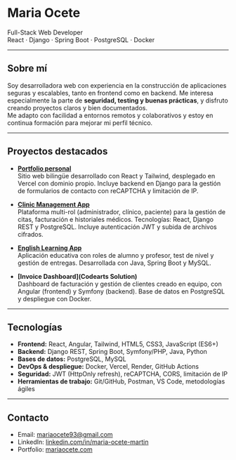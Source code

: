 
# Maria Ocete

Full-Stack Web Developer  
React · Django · Spring Boot · PostgreSQL · Docker

---

## Sobre mí
Soy desarrolladora web con experiencia en la construcción de aplicaciones seguras y escalables, tanto en frontend como en backend. Me interesa especialmente la parte de **seguridad, testing y buenas prácticas**, y disfruto creando proyectos claros y bien documentados.  
Me adapto con facilidad a entornos remotos y colaborativos y estoy en continua formación para mejorar mi perfil técnico.

---

## Proyectos destacados

- **[Portfolio personal](https://github.com/MariaOcete/portfolio)**  
  Sitio web bilingüe desarrollado con React y Tailwind, desplegado en Vercel con dominio propio. Incluye backend en Django para la gestión de formularios de contacto con reCAPTCHA y limitación de IP.

- **[Clinic Management App](https://github.com/MariaOcete/clinics-app)**  
  Plataforma multi-rol (administrador, clínico, paciente) para la gestión de citas, facturación e historiales médicos. Tecnologías: React, Django REST y PostgreSQL. Incluye autenticación JWT y subida de archivos cifrados.

- **[English Learning App](https://github.com/MariaOcete/english_web)**  
  Aplicación educativa con roles de alumno y profesor, test de nivel y gestión de entregas. Desarrollada con Java, Spring Boot y MySQL.

- **[Invoice Dashboard](Codearts Solution)**  
  Dashboard de facturación y gestión de clientes creado en equipo, con Angular (frontend) y Symfony (backend). Base de datos en PostgreSQL y despliegue con Docker.

---

## Tecnologías

- **Frontend:** React, Angular, Tailwind, HTML5, CSS3, JavaScript (ES6+)  
- **Backend:** Django REST, Spring Boot, Symfony/PHP, Java, Python  
- **Bases de datos:** PostgreSQL, MySQL  
- **DevOps & despliegue:** Docker, Vercel, Render, GitHub Actions  
- **Seguridad:** JWT (HttpOnly refresh), reCAPTCHA, CORS, limitación de IP  
- **Herramientas de trabajo:** Git/GitHub, Postman, VS Code, metodologías ágiles

---

## Contacto
- Email: mariaocete93@gmail.com  
- LinkedIn: [linkedin.com/in/maria-ocete-martin](https://www.linkedin.com/in/maria-ocete-martin/)  
- Portfolio: [mariaocete.com](https://mariaocete.com/)
